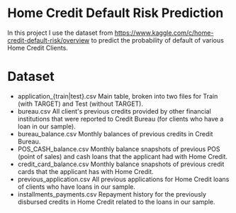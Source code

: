 # Home Credit Default Risk Prediction

In this project I use the dataset from https://www.kaggle.com/c/home-credit-default-risk/overview to predict the probability of default of various Home Credit Clients.

# Dataset
- application_{train|test}.csv Main table, broken into two files for Train (with TARGET) and Test (without TARGET).
- bureau.csv All client's previous credits provided by other financial institutions that were reported to Credit Bureau (for clients who have a loan in our sample).
- bureau_balance.csv Monthly balances of previous credits in Credit Bureau.
- POS_CASH_balance.csv Monthly balance snapshots of previous POS (point of sales) and cash loans that the applicant had with Home Credit.
- credit_card_balance.csv Monthly balance snapshots of previous credit cards that the applicant has with Home Credit.
- previous_application.csv All previous applications for Home Credit loans of clients who have loans in our sample.
- installments_payments.csv Repayment history for the previously disbursed credits in Home Credit related to the loans in our sample.
